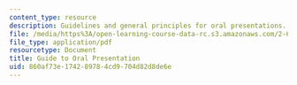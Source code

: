 ```yaml
---
content_type: resource
description: Guidelines and general principles for oral presentations.
file: /media/https%3A/open-learning-course-data-rc.s3.amazonaws.com/2-672-project-laboratory-spring-2009/860af73e174289784cd9704d82d8de6e_labmanual2.pdf
file_type: application/pdf
resourcetype: Document
title: Guide to Oral Presentation
uid: 860af73e-1742-8978-4cd9-704d82d8de6e
---
```

